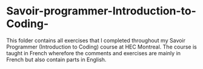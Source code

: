 # Savoir-programmer-Introduction-to-Coding-
This folder contains all exercises that I completed throughout my Savoir Programmer (Introduction to Coding) course at HEC Montreal. The course is taught in French wherefore the comments and exercises are mainly in French but also contain parts in English. 
